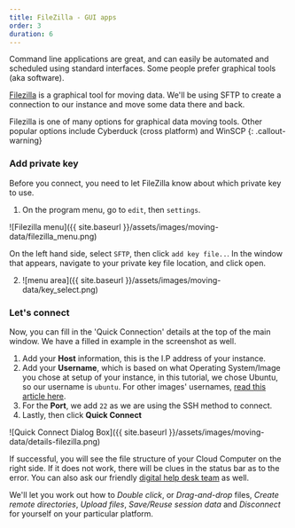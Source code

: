 ```yaml
---
title: FileZilla - GUI apps
order: 3
duration: 6
---
```


Command line applications are great, and can easily be automated and scheduled using standard interfaces. Some people prefer graphical tools (aka software).

[Filezilla](https://filezilla-project.org/) is a graphical tool for moving data. We'll be using SFTP to create a connection to our instance and move some data there and back.

Filezilla is one of many options for graphical data moving tools. Other popular options include Cyberduck (cross platform) and WinSCP
{: .callout-warning}

### Add private key
Before you connect, you need to let FileZilla know about which private key to use.
1. On the program menu, go to `edit`, then `settings`.

![Filezilla menu]({{ site.baseurl }}/assets/images/moving-data/filezilla_menu.png)

 On the left hand side, select `SFTP`, then click `add key file..`. In the window that appears, navigate to your private key file location, and click open.

2. ![menu area]({{ site.baseurl }}/assets/images/moving-data/key_select.png)

### Let's connect
Now, you can fill in the 'Quick Connection' details at the top of the main window. We have a filled in example in the screenshot as well.
1. Add your **Host** information, this is the I.P address of your instance.
1. Add your **Username**, which is based on what Operating System/Image you chose at setup of your instance, in this tutorial, we chose Ubuntu, so our username is `ubuntu`. For other images' usernames, [read this article here](https://support.ehelp.edu.au/support/solutions/articles/6000106269-image-catalog#username).
1. For the **Port**, we add `22` as we are using the SSH method to connect.
1. Lastly, then click **Quick Connect**


![Quick Connect Dialog Box]({{ site.baseurl }}/assets/images/moving-data/details-filezilla.png)

If successful, you will see the file structure of your Cloud Computer on the right side. If it does not work, there will be clues in the status bar as to the error. You can also ask our friendly [digital help desk team](https://support.ehelp.edu.au/support/home) as well.

We'll let you work out how to *Double click*, or *Drag-and-drop* files, *Create remote directories*, *Upload files*, *Save/Reuse session data* and *Disconnect* for yourself on your particular platform.